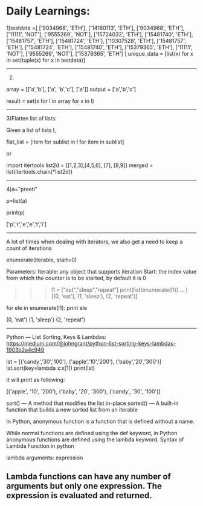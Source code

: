 # Daily Learnings:

1)testdata =[ ['9034968', 'ETH'], ['14160113', 'ETH'], ['9034968', 'ETH'], ['11111', 'NOT'], ['9555269', 'NOT'], ['15724032', 'ETH'], ['15481740', 'ETH'], ['15481757', 'ETH'], ['15481724', 'ETH'], ['10307528', 'ETH'], ['15481757', 'ETH'], ['15481724', 'ETH'], ['15481740', 'ETH'], ['15379365', 'ETH'], ['11111', 'NOT'], ['9555269', 'NOT'], ['15379365', 'ETH']
]
unique_data = [list(x) for x in set(tuple(x) for x in testdata)]

-----------------------------------------------------------------------------------------------------------------------------------
2)

array = [['a','b'], ['a', 'b','c'], ['a']]
output = ['a','b','c']

result = set(x for l in array for x in l)

-----------------------------------------------------------------------------------------------------------------------------------
3)Flatten list of lists:

Given a list of lists l,

flat_list = [item for sublist in l for item in sublist]

or 

import itertools
list2d = [[1,2,3],[4,5,6], [7], [8,9]]
merged = list(itertools.chain(*list2d))

-----------------------------------------------------------------------------------------------------------------------------------
4)a="preeti"

p=list(a)

print(p)

['p','r','e','e','t','i']

-----------------------------------------------------------------------------------------------------------------------------------
A lot of times when dealing with iterators, we also get a need to keep a count of iterations

enumerate(iterable, start=0)

Parameters:
Iterable: any object that supports iteration
Start: the index value from which the counter is 
              to be started, by default it is 0 

>>> l1 = ["eat","sleep","repeat"]
>>> print(list(enumerate(l1))
... )
[(0, 'eat'), (1, 'sleep'), (2, 'repeat')]
>>> 
for ele in enumerate(l1): 
    print ele 

(0, 'eat')
(1, 'sleep')
(2, 'repeat')

-----------------------------------------------------------------------------------------------------------------------------------

Python — List Sorting, Keys & Lambdas: https://medium.com/@johngrant/python-list-sorting-keys-lambdas-1903b2a4c949

lst = [('candy','30','100'), ('apple','10','200'), ('baby','20','300')]
lst.sort(key=lambda x:x[1])
print(lst)

It will print as following:

[('apple', '10', '200'), ('baby', '20', '300'), ('candy', '30', '100')]

 sort() — A method that modifies the list in-place
 sorted() — A built-in function that builds a new sorted list from an iterable

In Python, anonymous function is a function that is defined without a name.

While normal functions are defined using the def keyword, in Python anonymous functions are defined using the lambda keyword.
Syntax of Lambda Function in python

lambda arguments: expression

Lambda functions can have any number of arguments but only one expression. The expression is evaluated and returned. 
-----------------------------------------------------------------------------------------------------------------------------------

    


